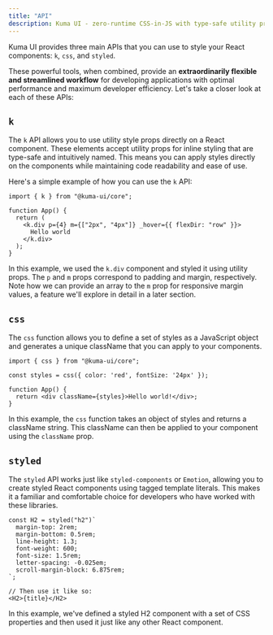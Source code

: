 ```yaml
---
title: "API"
description: Kuma UI - zero-runtime CSS-in-JS with type-safe utility props
---
```


Kuma UI provides three main APIs that you can use to style your React components: `k`, `css`, and `styled`.

These powerful tools, when combined, provide an **extraordinarily flexible and streamlined workflow** for developing applications with optimal performance and maximum developer efficiency. Let's take a closer look at each of these APIs:

## `k`

The `k` API allows you to use utility style props directly on a React component. These elements accept utility props for inline styling that are type-safe and intuitively named. This means you can apply styles directly on the components while maintaining code readability and ease of use.

Here's a simple example of how you can use the `k` API:

```tsx
import { k } from "@kuma-ui/core";

function App() {
  return (
    <k.div p={4} m={["2px", "4px"]} _hover={{ flexDir: "row" }}>
      Hello world
    </k.div>
  );
}
```

In this example, we used the `k.div` component and styled it using utility props. The `p` and `m` props correspond to padding and margin, respectively. Note how we can provide an array to the `m` prop for responsive margin values, a feature we'll explore in detail in a later section.

## `css`

The `css` function allows you to define a set of styles as a JavaScript object and generates a unique className that you can apply to your components. 

```tsx
import { css } from "@kuma-ui/core";

const styles = css({ color: 'red', fontSize: '24px' });

function App() {
  return <div className={styles}>Hello world!</div>;
}
```

In this example, the `css` function takes an object of styles and returns a className string. This className can then be applied to your component using the `className` prop.

## `styled`

The `styled` API works just like `styled-components` or `Emotion`, allowing you to create styled React components using tagged template literals. This makes it a familiar and comfortable choice for developers who have worked with these libraries.

```tsx
const H2 = styled("h2")`
  margin-top: 2rem;
  margin-bottom: 0.5rem;
  line-height: 1.3;
  font-weight: 600;
  font-size: 1.5rem;
  letter-spacing: -0.025em;
  scroll-margin-block: 6.875rem;
`;

// Then use it like so:
<H2>{title}</H2>
```

In this example, we've defined a styled H2 component with a set of CSS properties and then used it just like any other React component.